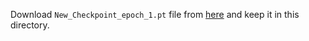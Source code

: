 Download `New_Checkpoint_epoch_1.pt` file from [here](https://drive.google.com/file/d/18aCyrEsfTgwgnhNoXzIA_uJWv8Qjl5jZ/view?usp=sharing](https://drive.google.com/file/d/1ejFDkZmynK59184zzkGMDySGgNosdrLV/view?usp=drive_link)) and keep it in this directory.
